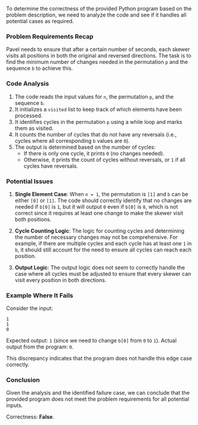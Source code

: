 To determine the correctness of the provided Python program based on the problem description, we need to analyze the code and see if it handles all potential cases as required.

### Problem Requirements Recap
Pavel needs to ensure that after a certain number of seconds, each skewer visits all positions in both the original and reversed directions. The task is to find the minimum number of changes needed in the permutation `p` and the sequence `b` to achieve this.

### Code Analysis
1. The code reads the input values for `n`, the permutation `p`, and the sequence `b`.
2. It initializes a `visited` list to keep track of which elements have been processed.
3. It identifies cycles in the permutation `p` using a while loop and marks them as visited.
4. It counts the number of cycles that do not have any reversals (i.e., cycles where all corresponding `b` values are `0`).
5. The output is determined based on the number of cycles:
   - If there is only one cycle, it prints `0` (no changes needed).
   - Otherwise, it prints the count of cycles without reversals, or `1` if all cycles have reversals.

### Potential Issues
1. **Single Element Case**: When `n = 1`, the permutation is `[1]` and `b` can be either `[0]` or `[1]`. The code should correctly identify that no changes are needed if `b[0]` is `1`, but it will output `0` even if `b[0]` is `0`, which is not correct since it requires at least one change to make the skewer visit both positions.
   
2. **Cycle Counting Logic**: The logic for counting cycles and determining the number of necessary changes may not be comprehensive. For example, if there are multiple cycles and each cycle has at least one `1` in `b`, it should still account for the need to ensure all cycles can reach each position.

3. **Output Logic**: The output logic does not seem to correctly handle the case where all cycles must be adjusted to ensure that every skewer can visit every position in both directions.

### Example Where It Fails
Consider the input:
```
1
1
0
```
Expected output: `1` (since we need to change `b[0]` from `0` to `1`).
Actual output from the program: `0`.

This discrepancy indicates that the program does not handle this edge case correctly.

### Conclusion
Given the analysis and the identified failure case, we can conclude that the provided program does not meet the problem requirements for all potential inputs.

Correctness: **False**.
